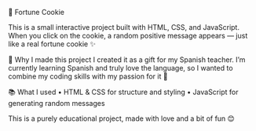🥠 Fortune Cookie

This is a small interactive project built with HTML, CSS, and JavaScript. When you click on the cookie, a random positive message appears — just like a real fortune cookie ✨

📌 Why I made this project
I created it as a gift for my Spanish teacher. I’m currently learning Spanish and truly love the language, so I wanted to combine my coding skills with my passion for it 💛

📚 What I used
 • HTML & CSS for structure and styling
 • JavaScript for generating random messages

This is a purely educational project, made with love and a bit of fun 😊